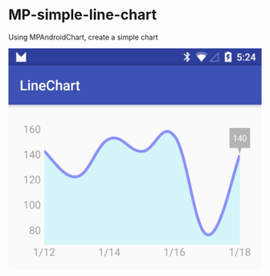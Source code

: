 # MP-simple-line-chart
Using MPAndroidChart, create a simple chart

![Output sample](https://github.com/jeffreyliu8/MP-simple-line-chart/blob/master/preview.png)
